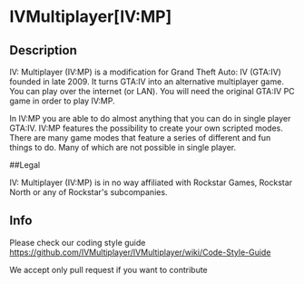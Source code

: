 IVMultiplayer[IV:MP]
=============

## Description

IV: Multiplayer (IV:MP) is a modification for Grand Theft Auto: IV (GTA:IV) founded in late 2009. It turns GTA:IV into an alternative multiplayer game. You can play over the internet (or LAN). You will need the original GTA:IV PC game in order to play IV:MP.

In IV:MP you are able to do almost anything that you can do in single player GTA:IV. IV:MP features the possibility to create your own scripted modes. There are many game modes that feature a series of different and fun things to do. Many of which are not possible in single player.

##Legal

IV: Multiplayer (IV:MP) is in no way affiliated with Rockstar Games, Rockstar North or any of Rockstar's subcompanies.

## Info

Please check our coding style guide https://github.com/IVMultiplayer/IVMultiplayer/wiki/Code-Style-Guide

We accept only pull request if you want to contribute
